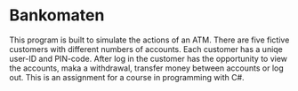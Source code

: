 # Bankomaten
This program is built to simulate the actions of an ATM. 
There are five fictive customers with different numbers of accounts. Each customer has a uniqe user-ID and PIN-code. After log in the customer has the opportunity to view the accounts, maka a withdrawal, transfer money between accounts or log out.
This is an assignment for a course in programming with C#.
